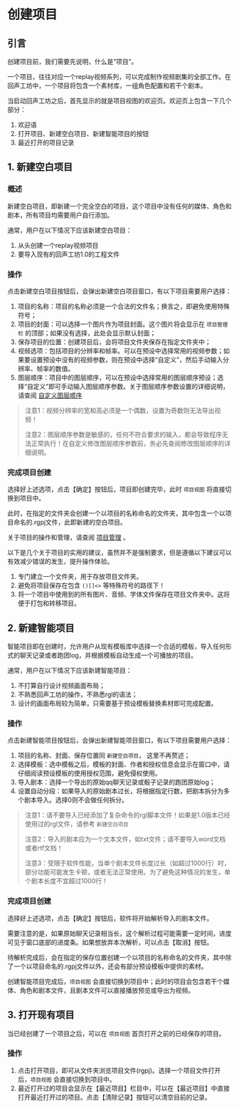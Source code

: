 # 创建项目

## 引言

创建项目前，我们需要先说明，什么是“项目”。

一个项目，往往对应一个replay视频系列，可以完成制作视频剧集的全部工作。在回声工坊中，一个项目将包含一个素材库，一组角色配置和若干个剧本。

当启动回声工坊之后，首先显示的就是项目视图的欢迎页。欢迎页上包含一下几个部分：
1. 欢迎语
2. 打开项目、新建空白项目、新建智能项目的按钮
3. 最近打开的项目记录

## 1. 新建空白项目

### 概述

新建空白项目，即新建一个完全空白的项目，这个项目中没有任何的媒体、角色和剧本，所有项目均需要用户自行添加。

通常，用户在以下情况下应该新建空白项目：

1. 从头创建一个replay视频项目
2. 要导入现有的回声工坊1.0的工程文件

### 操作

点击新建空白项目按钮后，会弹出新建空白项目窗口，有以下项目需要用户选择：

1. 项目的名称：项目的名称必须是一个合法的文件名；换言之，即避免使用特殊符号；
2. 项目的封面：可以选择一个图片作为项目封面。这个图片将会显示在 `项目管理栏` 的顶部；如果没有选择，此处会显示默认封面；
3. 保存项目的位置：创建项目后，会将项目文件夹保存在指定文件夹中；
4. 视频选项：包括项目的分辨率和帧率。可以在预设中选择常用的视频参数；如果要设置预设中没有的视频参数，则在预设中选择“自定义”，然后手动输入分辨率、帧率的数值。
5. 图层顺序：项目中的图层顺序，可以在预设中选择常用的图层顺序预设；选择“自定义”即可手动输入图层顺序参数。关于图层顺序参数设置的详细说明，请查阅 [自定义图层顺序](./A-01-01.md)

> 注意1：视频分辨率的宽和高必须是一个偶数，设置为奇数则无法导出视频！<p>
> 注意2：图层顺序参数是敏感的，任何不符合要求的输入，都会导致程序无法正常执行！在自定义修改图层顺序参数前，务必先查阅修改图层顺序的详细说明。<p>

### 完成项目创建

选择好上述选项，点击【确定】按钮后，项目即创建完毕，此时 `项目视图` 将直接切换到项目中。

此时，在指定的文件夹会创建一个以项目的名称命名的文件夹，其中包含一个以项目命名的.rgpj文件，此即新建的空白项目。

关于项目的操作和管理，请查阅 [项目管理](./B-01-03.md) 。

以下是几个关于项目的实用的建议，虽然并不是强制要求，但是遵循以下建议可以有效减少错误的发生，提升操作体验。

1. 专门建立一个文件夹，用于存放项目文件夹。
1. 避免将项目保存在包含 `()[]<>` 等特殊符号的路径下！
1. 将一个项目中使用到的所有图片、音频、字体文件保存在项目文件夹中。这将便于打包和转移项目。

## 2. 新建智能项目

智能项目即在创建时，允许用户从现有模板库中选择一个合适的模板，导入任何形式的聊天记录或者跑团log，并根据模板自动生成一个可播放的项目。

通常，用户在以下情况下应该新建智能项目：

1. 不打算自行设计视频画面布局；
2. 不熟悉回声工坊的操作，不熟悉rgl的语法；
3. 设计的画面布局较为简单，只需要基于预设模板替换素材即可完成配置。

### 操作

点击新建智能项目按钮后，会弹出新建智能项目窗口，有以下项目需要用户选择：

1. 项目的名称、封面、保存位置同 `新建空白项目`， 这里不再赘述；
2. 选择模板：选中模板之后，模板的封面、作者和授权信息会显示在窗口中，请仔细阅读预设模板的使用授权范围，避免侵权使用。
3. 导入剧本：选择一个导出的原始qq聊天记录或骰子记录的跑团原始log；
4. 设置自动分段：如果导入的原始剧本过长，将根据指定行数，把剧本拆分为多个剧本导入。选择0则不会做任何拆分。

> 注意1：请不要导入已经添加了复杂命令的rgl脚本文件！如果是1.0版本已经使用过的rgl文件，请参考 `新建空白项目`<p>
> 注意2：导入的剧本应为一个文本文件，如txt文件；请不要导入word文档或者rtf文档！<p>
> 注意3：受限于软件性能，当单个剧本文件长度过长（如超过1000行）时，部分功能可能发生卡顿，或者无法正常使用。为了避免这种情况的发生，单个剧本长度不宜超过1000行！

### 完成项目创建

选择好上述选项，点击【确定】按钮后，软件将开始解析导入的剧本文件。

需要注意的是，如果原始聊天记录相当长，这个解析过程可能需要一定时间，进度可见于窗口底部的进度条。如果想放弃本次解析，可以点击【取消】按钮。

待解析完成后，会在指定的保存位置创建一个以项目的名称命名的文件夹，其中除了一个以项目命名的.rgpj文件以外，还会有部分预设模板中提供的素材。

创建智能项目完成后，`项目视图` 会直接切换到项目中；此时的项目会包含若干个媒体、角色和剧本文件，且剧本文件可以直接播放预览或导出为视频。

## 3. 打开现有项目

当已经创建了一个项目之后，可以在 `项目视图` 首页打开之前的已经保存的项目。

### 操作

1. 点击打开项目，即可从文件夹浏览项目文件(rgpj)。选择一个项目文件打开后，`项目视图` 会直接切换到项目中。
2. 最近打开过的项目会显示在【最近项目】栏目中，可以在【最近项目】中直接打开最近打开过的项目。点击【清除记录】按钮可以清空目前的记录。
